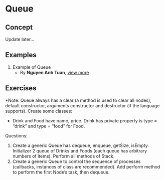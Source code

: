 # Queue

## Concept
Update later...

## Examples
1. Example of Queue
   - By __Nguyen Anh Tuan__, [view more](/queue/cpp/examples/queue_example_01_tuan.cpp)

## Exercises
\*Note: Queue always has a clear (a method is used to clear all nodes), default constructor, arguments constructor and destructor (if the language supports).
Create some classes:
- Drink and Food have name, price. Drink has private property is type = “drink” and type = “food” for Food.

Questions:
1. Create a generic Queue has dequeue, enqueue, getSize, isEmpty. Initializer 2 queue of Drinks and Foods (each queue has arbitrary numbers of items). Perform all methods of Stack.
2. Create a generic Queue to control the sequence of processes (callbacks, instances of class are recommended). Add perform method to perform the first Node’s task, then dequeue.
